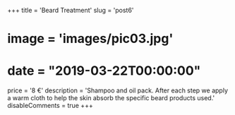 +++
title = 'Beard Treatment'
slug = 'post6'
# image = 'images/pic03.jpg'
# date = "2019-03-22T00:00:00"
price = '8 €'
description = 'Shampoo and oil pack. After each step we apply a warm cloth to help the skin absorb the specific beard products used.'
disableComments = true
+++